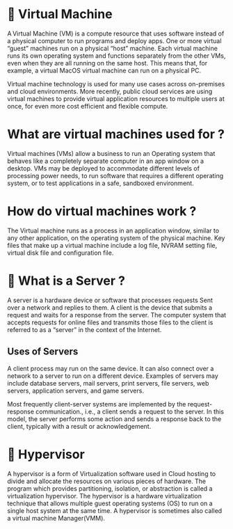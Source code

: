 
# 📕 Virtual Machine 

A Virtual Machine (VM) is a compute resource that uses software instead of a physical computer to run programs and deploy apps. One or more virtual “guest” machines run on a physical “host” machine.  Each virtual machine runs its own operating system and functions separately from the other VMs, even when they are all running on the same host. This means that, for example, a virtual MacOS virtual machine can run on a physical PC. 

Virtual machine technology is used for many use cases across on-premises and cloud environments. More recently, public cloud services are using virtual machines to provide virtual application resources to multiple users at once, for even more cost efficient and flexible compute.  


# What are virtual machines used for ?

Virtual machines (VMs) allow a business to run an Operating system that behaves like a completely separate computer in an app window on a desktop. VMs may be deployed to accommodate different levels of processing power needs, to run software that requires a different operating system, or to test applications in a safe, sandboxed environment.


#  How do virtual machines work ?
The Virtual machine runs as a process in an application window, similar to any other application, on the operating system of the physical machine. Key files that make up a virtual machine include a log file, NVRAM setting file, virtual disk file and configuration file. 

# 🔖 What is a Server ?
A server is a hardware device or software that processes requests Sent over a network and replies to them. A client is the device that submits a request and waits for a response from the server. The computer system that accepts requests for online files and transmits those files to the client is referred to as a “server” in the context of the Internet.



## Uses of Servers
A client process may run on the same device. It can also connect over a network to a server to run on a different device. Examples of servers may include database servers, mail servers, print servers, file servers, web servers, application servers, and game servers. 

Most frequently client-server systems are implemented by the request-response communication., i.e., a client sends a request to the server. In this model, the server performs some action and sends a response back to the client, typically with a result or acknowledgement.

# 📒 Hypervisor


A hypervisor is a form of Virtualization software used in Cloud hosting to divide and allocate the resources on various pieces of hardware. The program which provides partitioning, isolation, or abstraction is called a virtualization hypervisor. The hypervisor is a hardware virtualization technique that allows multiple guest operating systems (OS) to run on a single host system at the same time. A hypervisor is sometimes also called a virtual machine Manager(VMM). 
